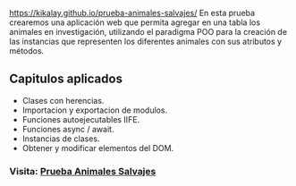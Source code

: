 https://kikalay.github.io/prueba-animales-salvajes/
En esta
prueba crearemos una aplicación web que permita agregar en una tabla los animales en
investigación, utilizando el paradigma POO para la creación de las instancias que
representen los diferentes animales con sus atributos y métodos.
## Capitulos aplicados
- Clases con herencias.
- Importacion y exportacion de modulos.
- Funciones autoejecutables IIFE.
- Funciones async / await.
- Instancias de clases.
- Obtener y modificar elementos del DOM.
### Visita: [Prueba Animales Salvajes](http://diegocampuzano.ml/prueba-animales-salvajes/)
